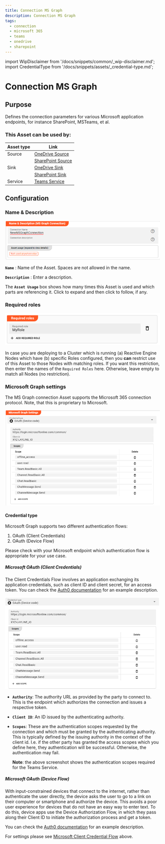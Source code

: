 ```yaml
---
title: Connection MS Graph
description: Connection MS Graph
tags:
  - connection
  - microsoft 365
  - teams
  - onedrive
  - sharepoint
---
```


import WipDisclaimer from '/docs/snippets/common/_wip-disclaimer.md';
import CredentialType from '/docs/snippets/assets/_credential-type.md';


# Connection MS Graph

## Purpose

Defines the connection parameters for various Microsoft application endpoints, for instance SharePoint, MSTeams, et al.

### This Asset can be used by:

| Asset type | Link                                                              |
|------------|-------------------------------------------------------------------|
| Source     | [OneDrive Source](/docs/assets/sources/asset-source-onedrive)     |
|            | [SharePoint Source](/docs/assets/sources/asset-source-sharepoint) |
| Sink       | [OneDrive Sink](/docs/assets/sinks/asset-sink-onedrive)           |
|            | [SharePoint Sink](/docs/assets/sinks/asset-sink-sharepoint)       |
| Service    | [Teams Service](/docs/assets/services/asset-service-teams)        |

## Configuration

### Name & Description

![Name & Description (Connection MS Graph)](.asset-connection-msgraph_images/Screenshot2024-04-24ConnectionMSGraphName.png "Name & Description (Connection MS Graph)")

**`Name`** : Name of the Asset. Spaces are not allowed in the name.

**`Description`** : Enter a description.

The **`Asset Usage`** box shows how many times this Asset is used and which parts are referencing it. Click to expand and then click to follow, if any.

### Required roles

![Required Roles (Connection MS Graph)](.asset-connection-msgraph_images/c2e6ec39.png "Required Roles (Connection MS Graph)")

In case you are deploying to a Cluster which is running (a) Reactive Engine Nodes which have (b) specific Roles configured, then you **can** restrict use of this Asset to those Nodes with matching
roles.
If you want this restriction, then enter the names of the `Required Roles` here. Otherwise, leave empty to match all Nodes (no restriction).

### Microsoft Graph settings

The MS Graph connection Asset supports the Microsoft 365 connection protocol.
Note, that this is proprietary to Microsoft.

![Microsoft Graph Settings (Connection MS Graph)](.asset-connection-msgraph_images/Screenshot2024-04-25SettingsMSGraph.png)

#### Credential type

Microsoft Graph supports two different authentication flows:

1. OAuth (Client Credentials)
2. OAuth (Device Flow)

Please check with your Microsoft endpoint which authentication flow is appropriate for your use case.

##### Microsoft OAuth (Client Credentials)

The Client Credentials Flow involves an application exchanging its application credentials, such as client ID and client secret, for an access token.
You can check the [Auth0 documentation](https://auth0.com/docs/get-started/authentication-and-authorization-flow/client-credentials-flow) for an example description.

![Microsoft OAuth Client Credential Flow (Connection MS Graph)](.asset-connection-msgraph_images/Screenshot2024-04-25OAuthCredentailFlow.png)

* **`Authority`**:
  The authority URL as provided by the party to connect to. This is the endpoint which authorizes the connection and issues a respective token.

* **`Client ID`**:
  An ID issued by the authenticating authority.

* **`Scopes`**:
  These are the authentication scopes requested by the connection and which must be granted by the authenticating authority.
  This is typically defined by the issuing authority in the context of the client id.
  I.e. if the other party has granted the access scopes which you define here, they authentication will be successful.
  Otherwise, the authentication may fail.

  **Note**: the above screenshot shows the authentication scopes required for the Teams Service.

##### Microsoft OAuth (Device Flow)

With input-constrained devices that connect to the internet, rather than authenticate the user directly, the device asks the user to go to a link on their computer or smartphone and authorize the
device.
This avoids a poor user experience for devices that do not have an easy way to enter text.
To do this, device apps use the Device Authorization Flow, in which they pass along their Client ID to initiate the authorization process and get a token.

You can check the [Auth0 documentation](https://auth0.com/docs/get-started/authentication-and-authorization-flow/device-authorization-flow) for an example description.

For settings please see [Microsoft Client Credential Flow](#microsoft-oauth-client-credentials) above.



<WipDisclaimer></WipDisclaimer>
